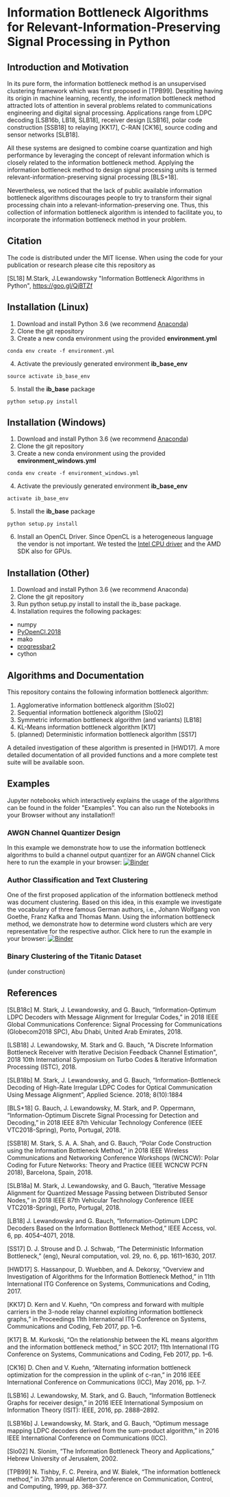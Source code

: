 # Information Bottleneck Algorithms for Relevant-Information-Preserving Signal Processing in Python

## Introduction and Motivation

In its pure form, the information bottleneck method is an unsupervised clustering framework which was first proposed in [TPB99].
Despiting having its origin in machine learning, recently, the information bottleneck method attracted lots of attention in several problems related to communications engineering and digital signal processing.
Applications range from LDPC decoding [LSB16b, LB18, SLB18], receiver design [LSB16], polar code construction [SSB18] to relaying [KK17], C-RAN [CK16], source coding and sensor networks [SLB18].

All these systems are designed to combine coarse quantization and high performance by leveraging the concept of relevant information which is closely related to the information bottleneck method. Applying the information bottleneck method to design signal processing units is termed relevant-information-preserving signal processing [BLS+18].

Nevertheless, we noticed that the lack of public available information bottleneck algorithms discourages people to try to transform their signal processing chain into a relevant-information-preserving one.
Thus, this collection of information bottleneck algorithm is intended to facilitate you, to incorporate the information bottleneck method in your problem.

## Citation

The code is distributed under the MIT license. When using the code for your publication or research please cite this repository as

[SL18] M.Stark, J.Lewandowsky "Information Bottleneck Algorithms in Python", https://goo.gl/QjBTZf


## Installation (Linux)

1. Download and install Python 3.6 (we recommend [Anaconda](https://www.anaconda.com/download/))
2. Clone the git repository
3. Create a new conda environment using the provided **environment.yml**
```
conda env create -f environment.yml
```
4. Activate the previously generated environment **ib_base_env**
```
source activate ib_base_env
```
5. Install the **ib_base** package
```
python setup.py install
```

## Installation (Windows)
1. Download and install Python 3.6 (we recommend [Anaconda](https://www.anaconda.com/download/))
2. Clone the git repository
3. Create a new conda environment using the provided **environment_windows.yml**
```
conda env create -f environment_windows.yml
```
4. Activate the previously generated environment **ib_base_env**
```
activate ib_base_env
```
5. Install the **ib_base** package
```
python setup.py install
```
6. Install an OpenCL Driver. Since OpenCL is a heterogeneous language the vendor is not important. We tested the [Intel CPU driver](https://software.intel.com/en-us/articles/opencl-drivers#latest_CPU_runtime) and the AMD SDK also for GPUs.


## Installation (Other)
1. Download and install Python 3.6 (we recommend Anaconda)
2. Clone the git repository
3. Run python setup.py install to install the ib_base package.
4. Installation requires the following packages:
  * numpy
  * [PyOpenCl.2018](https://documen.tician.de/pyopencl/misc.html)
  * mako
  * [progressbar2](https://pypi.org/project/progressbar2/)
  * cython


## Algorithms and Documentation

This repository contains the following information bottleneck algorithm:
1. Agglomerative information bottleneck algorithm [Slo02]
2. Sequential information bottleneck algorithm [Slo02]
3. Symmetric information bottleneck algorithm (and variants) [LB18]
4. KL-Means information bottleneck algorithm [K17]
5. (planned) Deterministic information bottleneck algorithm [SS17]

A detailed investigation of these algorithm is presented in [HWD17]. A more detailed documentation of all provided functions and a more complete test suite will be available soon.

## Examples
Jupyter notebooks which interactively explains the usage of the algorithms can be found in the folder "Examples".
You can also run the Notebooks in your Browser without any installation!!

### AWGN Channel Quantizer Design
In this example we demonstrate how to use the information bottleneck algorithms to build a channel output quantizer for an AWGN channel
Click here to run the example in your browser: [![Binder](https://mybinder.org/badge.svg)](https://mybinder.org/v2/git/https%3A%2F%2Fcollaborating.tuhh.de%2Fcip3725%2Fib_base.git/0a1f4f66a1a3c29ff347b2abc79bb292b0be17ca?filepath=Examples%2FAWGNQuantizer.ipynb)

### Author Classification and Text Clustering
One of the first proposed application of the information bottleneck method was document clustering. Based on this idea, in this example we investigate the vocabulary of three famous German authors, i.e., Johann Wolfgang von Goethe, Franz Kafka and Thomas Mann.
Using the information bottleneck method, we demonstrate how to determine word clusters which are very representative for the respective author.
Click here to run the example in your browser: [![Binder](https://mybinder.org/badge.svg)](https://mybinder.org/v2/git/https%3A%2F%2Fcollaborating.tuhh.de%2Fcip3725%2Fib_base.git/447fd804997063a317ab0a7439e524fc305923db?filepath=Examples%2FAuthorClassification.ipynb)


### Binary Clustering of the Titanic Dataset
(under construction)



## References

[SLB18c] M. Stark, J. Lewandowsky, and G. Bauch, “Information-Optimum LDPC Decoders with Message Alignment for Irregular Codes,” in 2018 IEEE Global Communications Conference: Signal Processing for Communications (Globecom2018 SPC), Abu Dhabi, United Arab Emirates, 2018.

[LSB18] J. Lewandowsky, M. Stark and G. Bauch, "A Discrete Information Bottleneck Receiver with Iterative Decision Feedback Channel Estimation", 2018 10th International Symposium on Turbo Codes & Iterative Information Processing (ISTC), 2018.

[SLB18b] M. Stark, J. Lewandowsky, and G. Bauch, “Information-Bottleneck Decoding of High-Rate Irregular LDPC Codes for Optical Communication Using Message Alignment”, Applied Science. 2018; 8(10):1884

[BLS+18] G. Bauch, J. Lewandowsky, M. Stark, and P. Oppermann, “Information-Optimum Discrete Signal Processing for Detection and Decoding,” in 2018 IEEE 87th Vehicular Technology Conference (IEEE VTC2018-Spring), Porto, Portugal, 2018.

[SSB18] M. Stark, S. A. A. Shah, and G. Bauch, “Polar Code Construction using the Information Bottleneck Method,” in 2018 IEEE Wireless Communications and Networking Conference Workshops (WCNCW): Polar Coding for Future Networks: Theory and Practice (IEEE WCNCW PCFN 2018), Barcelona, Spain, 2018.

[SLB18a] M. Stark, J. Lewandowsky, and G. Bauch, “Iterative Message Alignment for Quantized Message Passing between Distributed Sensor Nodes,” in 2018 IEEE 87th Vehicular Technology Conference (IEEE VTC2018-Spring), Porto, Portugal, 2018.

[LB18] J. Lewandowsky and G. Bauch, “Information-Optimum LDPC Decoders Based on the Information Bottleneck Method,” IEEE Access, vol. 6, pp. 4054–4071, 2018.

[SS17] D. J. Strouse and D. J. Schwab, “The Deterministic Information Bottleneck,” (eng), Neural computation, vol. 29, no. 6, pp. 1611–1630, 2017.

[HWD17] S. Hassanpour, D. Wuebben, and A. Dekorsy, “Overview and Investigation of Algorithms for the Information Bottleneck Method,” in 11th International ITG Conference on Systems, Communications and Coding, 2017.

[KK17] D. Kern and V. Kuehn, “On compress and forward with multiple carriers in the 3-node relay channel exploiting information bottleneck graphs,” in Proceedings 11th International ITG Conference on Systems,
Communications and Coding, Feb 2017, pp. 1–6.

[K17] B. M. Kurkoski, “On the relationship between the KL means algorithm and the information bottleneck method,” in SCC 2017; 11th International ITG Conference on Systems, Communications and Coding, Feb
2017, pp. 1–6.

[CK16] D. Chen and V. Kuehn, “Alternating information bottleneck optimization for the compression in the uplink of c-ran,” in 2016 IEEE International Conference on Communications (ICC), May 2016, pp. 1–7.

[LSB16] J. Lewandowsky, M. Stark, and G. Bauch, “Information Bottleneck Graphs for receiver design,” in 2016 IEEE International Symposium on Information Theory (ISIT): IEEE, 2016, pp. 2888–2892.

[LSB16b] J. Lewandowsky, M. Stark, and G. Bauch, “Optimum message mapping LDPC decoders derived from the sum-product algorithm,” in 2016 IEEE International Conference on Communications (ICC).

[Slo02] N. Slonim, “The Information Bottleneck Theory and Applications,” Hebrew University of Jerusalem, 2002.

[TPB99] N. Tishby, F. C. Pereira, and W. Bialek, “The information bottleneck method,” in 37th annual Allerton Conference on Communication, Control, and Computing, 1999, pp. 368–377.
